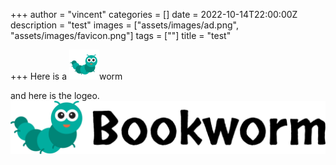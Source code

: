 +++
author = "vincent"
categories = []
date = 2022-10-14T22:00:00Z
description = "test"
images = ["assets/images/ad.png", "assets/images/favicon.png"]
tags = [""]
title = "test"

+++
Here is a ![](assets/images/favicon.png)worm

and here is the logeo.![](assets/images/logo.png)